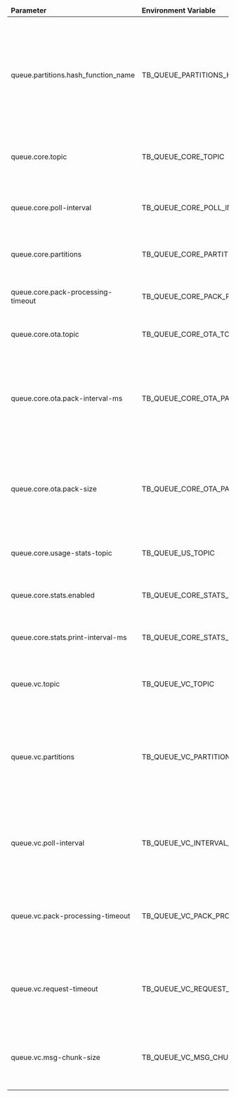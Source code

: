 <table>
  <thead>
      <tr>
          <td style="width: 25%"><b>Parameter</b></td><td style="width: 30%"><b>Environment Variable</b></td><td style="width: 15%"><b>Default Value</b></td><td style="width: 30%"><b>Description</b></td>
      </tr>
  </thead>
  <tbody>
      <tr>
          <td>queue.partitions.hash_function_name</td>
          <td>TB_QUEUE_PARTITIONS_HASH_FUNCTION_NAME</td>
          <td>murmur3_128</td>
          <td>Name of hash function used for consistent hash ring in Cluster Mode. See architecture docs for more details. Valid values - murmur3_32, murmur3_128 or sha256</td>
      </tr>
      <tr>
          <td>queue.core.topic</td>
          <td>TB_QUEUE_CORE_TOPIC</td>
          <td>tb_core</td>
          <td>Default topic name of Kafka, RabbitMQ, etc. queue</td>
      </tr>
      <tr>
          <td>queue.core.poll-interval</td>
          <td>TB_QUEUE_CORE_POLL_INTERVAL_MS</td>
          <td>25</td>
          <td>Interval in milliseconds to poll messages by Core microservices</td>
      </tr>
      <tr>
          <td>queue.core.partitions</td>
          <td>TB_QUEUE_CORE_PARTITIONS</td>
          <td>10</td>
          <td>Amount of partitions used by Core microservices</td>
      </tr>
      <tr>
          <td>queue.core.pack-processing-timeout</td>
          <td>TB_QUEUE_CORE_PACK_PROCESSING_TIMEOUT_MS</td>
          <td>2000</td>
          <td>Timeout for processing a message pack by Core microservices</td>
      </tr>
      <tr>
          <td>queue.core.ota.topic</td>
          <td>TB_QUEUE_CORE_OTA_TOPIC</td>
          <td>tb_ota_package</td>
          <td>Default topic name for OTA updates</td>
      </tr>
      <tr>
          <td>queue.core.ota.pack-interval-ms</td>
          <td>TB_QUEUE_CORE_OTA_PACK_INTERVAL_MS</td>
          <td>60000</td>
          <td>The interval of processing the OTA updates for devices. Used to avoid any harm to network due to many parallel OTA updates</td>
      </tr>
      <tr>
          <td>queue.core.ota.pack-size</td>
          <td>TB_QUEUE_CORE_OTA_PACK_SIZE</td>
          <td>100</td>
          <td>The size of OTA updates notifications fetched from the queue. The queue stores pairs of firmware and device ids</td>
      </tr>
      <tr>
          <td>queue.core.usage-stats-topic</td>
          <td>TB_QUEUE_US_TOPIC</td>
          <td>tb_usage_stats</td>
          <td>Default topic name for queue Kafka, RabbitMQ, etc.</td>
      </tr>
      <tr>
          <td>queue.core.stats.enabled</td>
          <td>TB_QUEUE_CORE_STATS_ENABLED</td>
          <td>true</td>
          <td>Enable/disable statistics for Core microservices</td>
      </tr>
      <tr>
          <td>queue.core.stats.print-interval-ms</td>
          <td>TB_QUEUE_CORE_STATS_PRINT_INTERVAL_MS</td>
          <td>60000</td>
          <td>Statistics printing interval for Core microservices</td>
      </tr>
      <tr>
          <td>queue.vc.topic</td>
          <td>TB_QUEUE_VC_TOPIC</td>
          <td>tb_version_control</td>
          <td>Default topic name for Kafka, RabbitMQ, etc.</td>
      </tr>
      <tr>
          <td>queue.vc.partitions</td>
          <td>TB_QUEUE_VC_PARTITIONS</td>
          <td>10</td>
          <td>Number of partitions to associate with this queue. Used for scaling the number of messages that can be processed in parallel</td>
      </tr>
      <tr>
          <td>queue.vc.poll-interval</td>
          <td>TB_QUEUE_VC_INTERVAL_MS</td>
          <td>25</td>
          <td>Interval in milliseconds between polling of the messages if no new messages arrive</td>
      </tr>
      <tr>
          <td>queue.vc.pack-processing-timeout</td>
          <td>TB_QUEUE_VC_PACK_PROCESSING_TIMEOUT_MS</td>
          <td>60000</td>
          <td>Timeout before retry all failed and timed-out messages from processing pack</td>
      </tr>
      <tr>
          <td>queue.vc.request-timeout</td>
          <td>TB_QUEUE_VC_REQUEST_TIMEOUT</td>
          <td>60000</td>
          <td>Timeout for a request to VC-executor (for a request for the version of the entity, for a commit charge, etc.)</td>
      </tr>
      <tr>
          <td>queue.vc.msg-chunk-size</td>
          <td>TB_QUEUE_VC_MSG_CHUNK_SIZE</td>
          <td>250000</td>
          <td>Queue settings for Kafka, RabbitMQ, etc. Limit for single message size</td>
      </tr>
  </tbody>
</table>
